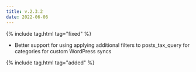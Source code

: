 ```yaml
---
title: v.2.3.2
date: 2022-06-06
---
```


{% include tag.html tag="fixed" %}
- Better support for using applying additional filters to posts_tax_query for categories for custom WordPress syncs

{% include tag.html tag="added" %}

